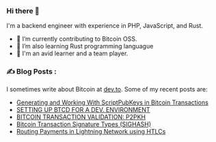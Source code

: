 ### Hi there 👋

I'm a backend engineer with experience in PHP, JavaScript, and Rust.  

<!--
**tvpeter/tvpeter** is a ✨ _special_ ✨ repository because its `README.md` (this file) appears on your GitHub profile.

Here are some ideas to get you started:
-->
- 🌱 I’m currently contributing to Bitcoin OSS.
- 🔭 I’m also learning Rust programming languague 
- 👯 I'm an avid learner and a team player.

### ✍️ Blog Posts :
 I sometimes write about Bitcoin at [dev.to](https://dev.to/tvpeter). Some of my recent posts are:
<!-- BLOG-POST-LIST:START -->
- [Generating and Working With ScriptPubKeys in Bitcoin Transactions](https://dev.to/tvpeter/generating-and-working-with-scriptpubkeys-in-bitcoin-transactions-2f77)
- [SETTING UP BTCD FOR A DEV. ENVIRONMENT](https://dev.to/tvpeter/setting-up-btcd-for-a-dev-environment-3ek2)
- [BITCOIN TRANSACTION VALIDATION: P2PKH](https://dev.to/tvpeter/bitcoin-transaction-validation-p2pkh-338)
- [Bitcoin Transaction Signature Types &lpar;SIGHASH&rpar;](https://dev.to/tvpeter/bitcoin-transaction-signature-types-sighash-3007)
- [Routing Payments in Lightning Network using HTLCs](https://dev.to/tvpeter/routing-payments-in-lightning-network-using-htlcs-51fp)
<!-- BLOG-POST-LIST:END -->

